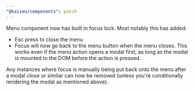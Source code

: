 ```yaml
---
"@kaizen/components": patch
---
```


Menu component now has built in focus lock. Most notably this has added:

- Esc press to close the menu
- Focus will now go back to the menu button when the menu closes. This works even if the menu action opens a modal first, as long as the modal is mounted to the DOM before the action is pressed.

Any instances where focus is manually being put back onto the menu after a modal close or similar can now be removed (unless you're conditionally rendering the modal as mentioned above).
